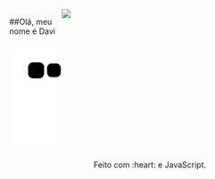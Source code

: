 <img align="right" src="https://github.com/darrow12/darrow12/blob/main/images/undraw_programming_2svr.svg" width="410"/>

##Olá, meu nome é Davi

![Snake animation](https://github.com/Daviziih/Daviziih/blob/output/github-contribution-grid-snake.svg)

<div align="center">
  <p>Feito com :heart: e JavaScript.</p>
</div>
<!--
**Daviziih/Daviziih** is a ✨ _special_ ✨ repository because its `README.md` (this file) appears on your GitHub profile.

Here are some ideas to get you started:

- 🔭 I’m currently working on ...
- 🌱 I’m currently learning ...
- 👯 I’m looking to collaborate on ...
- 🤔 I’m looking for help with ...
- 💬 Ask me about ...
- 📫 How to reach me: ...
- 😄 Pronouns: ...
- ⚡ Fun fact: ...
-->
